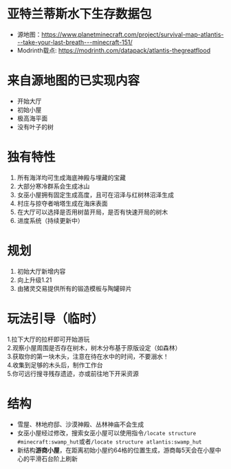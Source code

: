 # 亚特兰蒂斯水下生存数据包

- 源地图：https://www.planetminecraft.com/project/survival-map-atlantis---take-your-last-breath---minecraft-151/
- Modrinth载点: https://modrinth.com/datapack/atlantis-thegreatflood

# 来自源地图的已实现内容
- 开始大厅  
- 初始小屋    
- 极高海平面  
- 没有叶子的树  

# 独有特性
1. 所有海洋均可生成海底神殿与埋藏的宝藏  
2. 大部分寒冷群系会生成冰山  
3. 女巫小屋拥有固定生成高度，且可在沼泽与红树林沼泽生成  
4. 村庄与掠夺者哨塔生成在海床表面
5. 在大厅可以选择是否用树苗开局，是否有快速开局的树木
6. 进度系统（持续更新中）
   
# 规划
1. 初始大厅新增内容
2. 向上升级1.21
3. 由猪灵交易提供所有的锻造模板与陶罐碎片

# 玩法引导（临时）
1.拉下大厅的拉杆即可开始游玩  
2.观察小屋周围是否存在树木，树木分布基于原版设定（如森林）  
3.获取你的第一块木头，注意在待在水中的时间，不要溺水！  
4.收集到足够的木头后，制作工作台  
5.你可远行搜寻残存遗迹，亦或前往地下开采资源  

# 结构
- 雪屋、林地府邸、沙漠神殿、丛林神庙不会生成
- 女巫小屋经过修改，搜索女巫小屋可以使用指令`/locate structure #minecraft:swamp_hut`或者`/locate structure atlantis:swamp_hut`
- 新结构**游商小屋**，在距离初始小屋约64格的位置生成，游商每5天会在小屋中心的平滑石台阶上刷新
